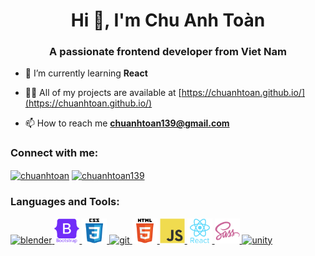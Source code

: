 <h1 align="center">Hi 👋, I'm Chu Anh Toàn</h1>
<h3 align="center">A passionate frontend developer from Viet Nam</h3>

- 🌱 I’m currently learning **React**

- 👨‍💻 All of my projects are available at [https://chuanhtoan.github.io/](https://chuanhtoan.github.io/)

- 📫 How to reach me **chuanhtoan139@gmail.com**

<h3 align="left">Connect with me:</h3>
<p align="left">
<a href="https://linkedin.com/in/chuanhtoan" target="blank"><img align="center" src="https://cdn.jsdelivr.net/npm/simple-icons@3.0.1/icons/linkedin.svg" alt="chuanhtoan" height="30" width="40" /></a>
<a href="https://fb.com/chuanhtoan139" target="blank"><img align="center" src="https://cdn.jsdelivr.net/npm/simple-icons@3.0.1/icons/facebook.svg" alt="chuanhtoan139" height="30" width="40" /></a>
</p>

<h3 align="left">Languages and Tools:</h3>
<p align="left"> <a href="https://www.blender.org/" target="_blank"> <img src="https://download.blender.org/branding/community/blender_community_badge_white.svg" alt="blender" width="40" height="40"/> </a> <a href="https://getbootstrap.com" target="_blank"> <img src="https://raw.githubusercontent.com/devicons/devicon/master/icons/bootstrap/bootstrap-plain-wordmark.svg" alt="bootstrap" width="40" height="40"/> </a> <a href="https://www.w3schools.com/css/" target="_blank"> <img src="https://raw.githubusercontent.com/devicons/devicon/master/icons/css3/css3-original-wordmark.svg" alt="css3" width="40" height="40"/> </a> <a href="https://git-scm.com/" target="_blank"> <img src="https://www.vectorlogo.zone/logos/git-scm/git-scm-icon.svg" alt="git" width="40" height="40"/> </a> <a href="https://www.w3.org/html/" target="_blank"> <img src="https://raw.githubusercontent.com/devicons/devicon/master/icons/html5/html5-original-wordmark.svg" alt="html5" width="40" height="40"/> </a> <a href="https://developer.mozilla.org/en-US/docs/Web/JavaScript" target="_blank"> <img src="https://raw.githubusercontent.com/devicons/devicon/master/icons/javascript/javascript-original.svg" alt="javascript" width="40" height="40"/> </a> <a href="https://reactjs.org/" target="_blank"> <img src="https://raw.githubusercontent.com/devicons/devicon/master/icons/react/react-original-wordmark.svg" alt="react" width="40" height="40"/> </a> <a href="https://sass-lang.com" target="_blank"> <img src="https://raw.githubusercontent.com/devicons/devicon/master/icons/sass/sass-original.svg" alt="sass" width="40" height="40"/> </a> <a href="https://unity.com/" target="_blank"> <img src="https://www.vectorlogo.zone/logos/unity3d/unity3d-icon.svg" alt="unity" width="40" height="40"/> </a> </p>
